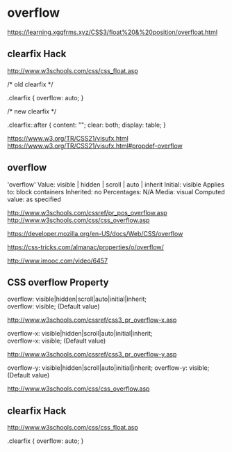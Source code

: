 # overflow  


https://learning.xgqfrms.xyz/CSS3/float%20&%20position/overfloat.html


## clearfix Hack  

http://www.w3schools.com/css/css_float.asp


/* old clearfix */

.clearfix {
    overflow: auto;
}


/* new clearfix */

.clearfix::after {
    content: "";
    clear: both;
    display: table;
}



https://www.w3.org/TR/CSS21/visufx.html  
https://www.w3.org/TR/CSS21/visufx.html#propdef-overflow  

## overflow


'overflow'
Value:      visible | hidden | scroll | auto | inherit
Initial:    visible
Applies to:     block containers
Inherited:      no
Percentages:    N/A
Media:      visual
Computed value:     as specified

http://www.w3schools.com/cssref/pr_pos_overflow.asp  
http://www.w3schools.com/css/css_overflow.asp  


https://developer.mozilla.org/en-US/docs/Web/CSS/overflow

https://css-tricks.com/almanac/properties/o/overflow/

http://www.imooc.com/video/6457



## CSS overflow Property  


overflow: visible|hidden|scroll|auto|initial|inherit;  
overflow: visible; (Default value)


http://www.w3schools.com/cssref/css3_pr_overflow-x.asp  


overflow-x: visible|hidden|scroll|auto|initial|inherit;  
overflow-x: visible; (Default value)

http://www.w3schools.com/cssref/css3_pr_overflow-y.asp  


overflow-y: visible|hidden|scroll|auto|initial|inherit;
overflow-y: visible; (Default value)



http://www.w3schools.com/css/css_overflow.asp









## clearfix Hack  

http://www.w3schools.com/css/css_float.asp

.clearfix {
    overflow: auto;
}









